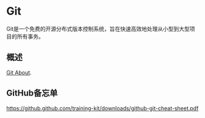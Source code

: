 # Git

Git是一个免费的开源分布式版本控制系统，旨在快速高效地处理从小型到大型项目的所有事务。

## 概述

[Git About](https://git-scm.com/about).


## GitHub备忘单

https://github.github.com/training-kit/downloads/github-git-cheat-sheet.pdf